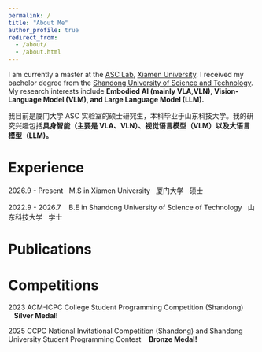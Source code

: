 ```yaml
---
permalink: /
title: "About Me"
author_profile: true
redirect_from: 
  - /about/
  - /about.html
---
```


I am currently a master at the [ASC Lab](https://asc.xmu.edu.cn/), [Xiamen University](https://www.xmu.edu.cn/). I received my bachelor degree from the [Shandong University of Science and Technology](https://www.sdust.edu.cn/). My research interests include **Embodied AI (mainly VLA,VLN), Vision-Language Model (VLM), and Large Language Model (LLM).**

我目前是厦门大学 ASC 实验室的硕士研究生，本科毕业于山东科技大学。我的研究兴趣包括**具身智能（主要是 VLA、VLN）、视觉语言模型（VLM）以及大语言模型（LLM)。**

Experience
======
2026.9 - Present&nbsp;&nbsp;&nbsp;M.S in Xiamen University&nbsp;&nbsp;&nbsp;厦门大学&nbsp;&nbsp;&nbsp;硕士

2022.9 - 2026.7 &nbsp;&nbsp;&nbsp;B.E in Shandong University of Science of Technology&nbsp;&nbsp;&nbsp;山东科技大学&nbsp;&nbsp;&nbsp;学士
 
Publications
======

Competitions
======
2023 ACM-ICPC College Student Programming Competition (Shandong) &nbsp;&nbsp;&nbsp;**Silver Medal!**

2025 CCPC National Invitational Competition (Shandong) and Shandong University Student Programming Contest &nbsp;&nbsp;&nbsp;**Bronze Medal!**

